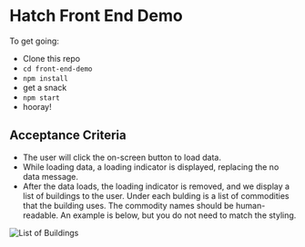 # Hatch Front End Demo

To get going:

- Clone this repo
- `cd front-end-demo`
- `npm install`
- get a snack
- `npm start`
- hooray!

## Acceptance Criteria

- The user will click the on-screen button to load data.
- While loading data, a loading indicator is displayed, replacing the no data message.
- After the data loads, the loading indicator is removed, and we display a list of buildings to the user. Under each bulding is a list of commodities that the building uses. The commodity names should be human-readable. An example is below, but you do not need to match the styling.

![List of Buildings](https://github.com/hatchdata/front-end-demo/blob/master/listOfBuildings.png)
